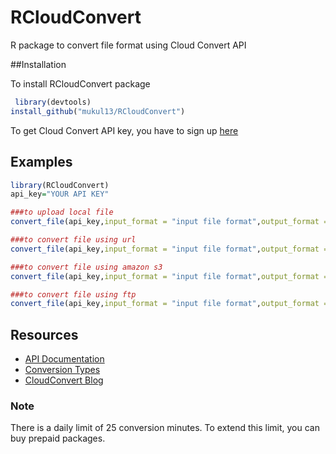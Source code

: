 # RCloudConvert
R package to convert file format using Cloud Convert API 

##Installation

To install RCloudConvert package
```R
 library(devtools)
install_github("mukul13/RCloudConvert")
```
To get Cloud Convert API key, you have to sign up [here](https://cloudconvert.com/)

## Examples

```R
library(RCloudConvert)
api_key="YOUR API KEY"

###to upload local file
convert_file(api_key,input_format = "input file format",output_format = "output file format",input="upload",file="path/to/file/filename.extension",dest_file = "path/to/file/output_filename.extension")

###to convert file using url
convert_file(api_key,input_format = "input file format",output_format = "output file format",input="download",file="url",dest_file = "path/to/file/output_filename.extension")

###to convert file using amazon s3
convert_file(api_key,input_format = "input file format",output_format = "output file format",input="s3",file="path/to/file/filename.extension",dest_file = "path/to/file/output_filename.extension",input_s3_accesskeyid = "s3 accesskeyid",input_s3_secretaccesskey = "s3 secretaccesskey",input_s3_bucket = "s3 bucket")

###to convert file using ftp
convert_file(api_key,input_format = "input file format",output_format = "output file format",input="ftp",file="path/to/file/filename.extension",dest_file = "path/to/file/output_filename.extension",input_ftp_host = "ftp host",input_ftp_port = "ftp port",input_ftp_user = "username",input_ftp_password = "password")
```

## Resources
* [API Documentation](https://cloudconvert.com/apidoc)
* [Conversion Types](https://cloudconvert.com/apidoc#types)
* [CloudConvert Blog](https://cloudconvert.com/blog/)

### Note

There is a daily limit of 25 conversion minutes. To extend this limit, you can buy prepaid packages.
